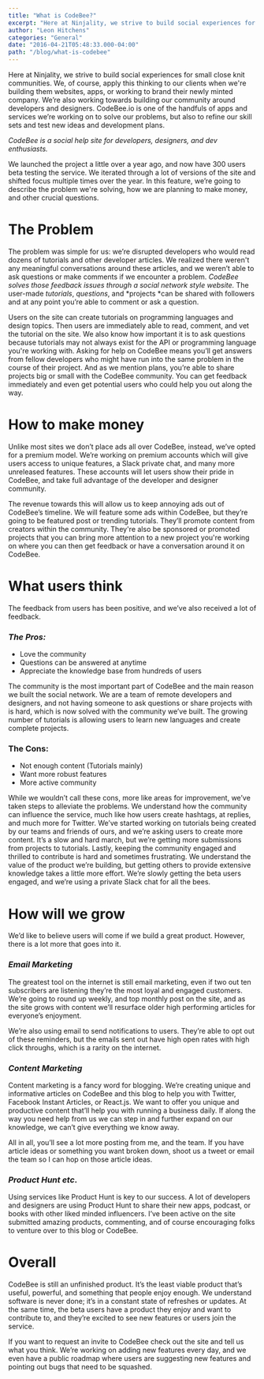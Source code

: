 ```yaml
---
title: "What is CodeBee?"
excerpt: "Here at Ninjality, we strive to build social experiences for small close knit communities. We, of course, apply this thinking to our clients when we're building them websites, apps, or working to brand their newly minted company. We’re also working towards building our community around developers and designers. CodeBee.io is one of the handfuls of apps and services we’re working on to solve our problems, but also to refine our skill sets and test new ideas and development plans."
author: "Leon Hitchens"
categories: "General"
date: "2016-04-21T05:48:33.000-04:00"
path: "/blog/what-is-codebee"
---
```


Here at Ninjality, we strive to build social experiences for small close knit communities. We, of course, apply this thinking to our clients when we're building them websites, apps, or working to brand their newly minted company. We’re also working towards building our community around developers and designers. CodeBee.io is one of the handfuls of apps and services we’re working on to solve our problems, but also to refine our skill sets and test new ideas and development plans.  

*CodeBee is a social help site for developers, designers, and dev enthusiasts.*

We launched the project a little over a year ago, and now have 300 users beta testing the service. We iterated through a lot of versions of the site and shifted focus multiple times over the year. In this feature, we’re going to describe the problem we're solving, how we are planning to make money, and other crucial questions.

# The Problem

The problem was simple for us: we’re disrupted developers who would read dozens of tutorials and other developer articles. We realized there weren't any meaningful conversations around these articles, and we weren’t able to ask questions or make comments if we encounter a problem. *CodeBee solves those feedback issues through a social network style website.* The user-made *tutorials*, *questions*, and *projects *can be shared with followers and at any point you’re able to comment or ask a question. 

Users on the site can create tutorials on programming languages and design topics. Then users are immediately able to read, comment, and vet the tutorial on the site. We also know how important it is to ask questions because tutorials may not always exist for the API or programming language you're working with. Asking for help on CodeBee means you’ll get answers from fellow developers who might have run into the same problem in the course of their project. And as we mention plans, you’re able to share projects big or small with the CodeBee community. You can get feedback immediately and even get potential users who could help you out along the way.  

# How to make money

Unlike most sites we don’t place ads all over CodeBee, instead, we’ve opted for a premium model. We’re working on premium accounts which will give users access to unique features, a Slack private chat, and many more unreleased features. These accounts will let users show their pride in CodeBee, and take full advantage of the developer and designer community. 

The revenue towards this will allow us to keep annoying ads out of CodeBee’s timeline. We will feature some ads within CodeBee, but they’re going to be featured post or trending tutorials. They’ll promote content from creators within the community. They're also be sponsored or promoted projects that you can bring more attention to a new project you're working on where you can then get feedback or have a conversation around it on CodeBee. 

# What users think

The feedback from users has been positive, and we’ve also received a lot of feedback. 

### *The Pros:*

* Love the community
* Questions can be answered at anytime
* Appreciate the knowledge base from hundreds of users

The community is the most important part of CodeBee and the main reason we built the social network. We are a team of remote developers and designers, and not having someone to ask questions or share projects with is hard, which is now solved with the community we’ve built. The growing number of tutorials is allowing users to learn new languages and create complete projects. 

### The Cons:

* Not enough content (Tutorials mainly)
* Want more robust features
* More active community

While we wouldn’t call these cons, more like areas for improvement, we’ve taken steps to alleviate the problems. We understand how the community can influence the service, much like how users create hashtags, at replies, and much more for Twitter. We’ve started working on tutorials being created by our teams and friends of ours, and we’re asking users to create more content. It’s a slow and hard march, but we’re getting more submissions from projects to tutorials. Lastly, keeping the community engaged and thrilled to contribute is hard and sometimes frustrating. We understand the value of the product we’re building, but getting others to provide extensive knowledge takes a little more effort. We’re slowly getting the beta users engaged, and we’re using a private Slack chat for all the bees. 

# How will we grow

We’d like to believe users will come if we build a great product. However, there is a lot more that goes into it. 

### *Email Marketing*

The greatest tool on the internet is still email marketing, even if two out ten subscribers are listening they’re the most loyal and engaged customers. We’re going to round up weekly, and top monthly post on the site, and as the site grows with content we’ll resurface older high performing articles for everyone’s enjoyment. 

We’re also using email to send notifications to users. They’re able to opt out of these reminders, but the emails sent out have high open rates with high click throughs, which is a rarity on the internet. 

### *Content Marketing*

Content marketing is a fancy word for blogging. We’re creating unique and informative articles on CodeBee and this blog to help you with Twitter, Facebook Instant Articles, or React.js. We want to offer you unique and productive content that’ll help you with running a business daily. If along the way you need help from us we can step in and further expand on our knowledge, we can’t give everything we know away. 

All in all, you’ll see a lot more posting from me, and the team. If you have article ideas or something you want broken down, shoot us a tweet or email the team so I can hop on those article ideas. 

### *Product Hunt etc*. 

Using services like Product Hunt is key to our success. A lot of developers and designers are using Product Hunt to share their new apps, podcast, or books with other liked minded influencers. I’ve been active on the site submitted amazing products, commenting, and of course encouraging folks to venture over to this blog or CodeBee. 

# Overall

CodeBee is still an unfinished product. It’s the least viable product that’s useful, powerful, and something that people enjoy enough. We understand software is never done; it’s in a constant state of refreshes or updates. At the same time, the beta users have a product they enjoy and want to contribute to, and they’re excited to see new features or users join the service. 

If you want to request an invite to CodeBee check out the site and tell us what you think. We’re working on adding new features every day, and we even have a public roadmap where users are suggesting new features and pointing out bugs that need to be squashed.
